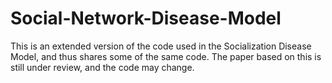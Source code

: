 # Social-Network-Disease-Model
This is an extended version of the code used in the Socialization Disease Model, and thus shares some of the same code.  The paper based on this is still under review, and the code may change.
